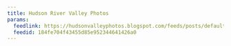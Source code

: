 ```yaml
---
title: Hudson River Valley Photos
params:
  feedlink: https://hudsonvalleyphotos.blogspot.com/feeds/posts/default?alt=rss
  feedid: 184fe704f43455d85e952344641426a0
---
```

